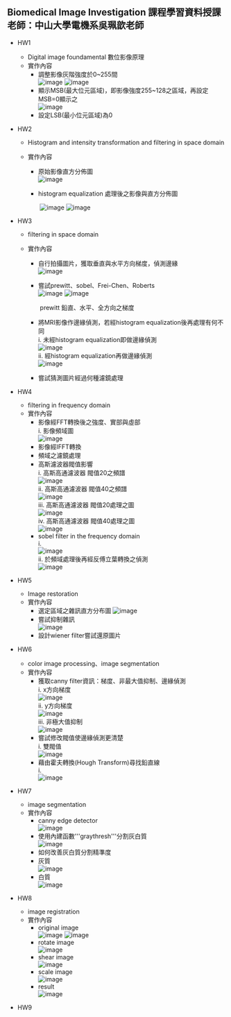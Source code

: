 Biomedical Image Investigation 課程學習資料授課老師：中山大學電機系吳珮歆老師
---

* HW1

  - Digital image foundamental 數位影像原理
  - 實作內容
    - 調整影像灰階強度於0~255間  
      ![image](https://github.com/autotntfan/BIP/blob/master/HW1/HW1_img/HW1_1.jpg)        ![image](https://github.com/autotntfan/BIP/blob/master/HW1/HW1_img/HW1_2.jpg)
    - 顯示MSB(最大位元區域)，即影像強度255~128之區域，再設定MSB=0顯示之  
      ![image](https://github.com/autotntfan/BIP/blob/master/HW1/HW1_img/HW1_4.jpg)  
    - 設定LSB(最小位元區域)為0

* HW2

  - Histogram and intensity transformation and filtering in space domain

  - 實作內容

    - 原始影像直方分佈圖  
          ![image](https://github.com/autotntfan/BIP/blob/master/HW2/HW2_img/HW2_1.jpg)

    - histogram equalization 處理後之影像與直方分佈圖  

      ​    ![image](https://github.com/autotntfan/BIP/blob/master/HW2/HW2_img/HW2_5.jpg)     ![image](https://github.com/autotntfan/BIP/blob/master/HW2/HW2_img/HW2_6.jpg)      

      

* HW3

  - filtering in space domain

  - 實作內容

    - 自行拍攝圖片，獲取垂直與水平方向梯度，偵測邊緣  
          ![image](https://github.com/autotntfan/BIP/blob/master/HW3/HW3_img/HW3_1.jpg)         

    - 嘗試prewitt、sobel、Frei-Chen、Roberts  
          ![image](https://github.com/autotntfan/BIP/blob/master/HW3/HW3_img/HW3_2.jpg)     ![image](https://github.com/autotntfan/BIP/blob/master/HW3/HW3_img/HW3_3.jpg)  

      ​																							prewitt 鉛直、水平、全方向之梯度  

    - 將MRI影像作邊緣偵測，若經histogram equalization後再處理有何不同  
      i. 未經histogram equalization即做邊緣偵測  
         ![image](https://github.com/autotntfan/BIP/blob/master/HW3/HW3_img/HW3_10.jpg)  
      ii. 經histogram equalization再做邊緣偵測  
         ![image](https://github.com/autotntfan/BIP/blob/master/HW3/HW3_img/HW3_13.jpg)  

    - 嘗試猜測圖片經過何種濾鏡處理

* HW4

  - filtering in frequency domain 
  - 實作內容
    - 影像經FFT轉換後之強度、實部與虛部  
      i. 影像頻域圖  
        ![image](https://github.com/autotntfan/BIP/blob/master/HW4/HW4_img/HW4_3.jpg)  
    - 影像經IFFT轉換  
    - 頻域之濾鏡處理  
    - 高斯濾波器閥值影響  
      i. 高斯高通濾波器 閥值20之頻譜  
         ![image](https://github.com/autotntfan/BIP/blob/master/HW4/HW4_img/HW4_11.jpg)  
      ii. 高斯高通濾波器 閥值40之頻譜  
         ![image](https://github.com/autotntfan/BIP/blob/master/HW4/HW4_img/HW4_12.jpg)  
      iii. 高斯高通濾波器 閥值20處理之圖  
         ![image](https://github.com/autotntfan/BIP/blob/master/HW4/HW4_img/HW4_13.jpg)  
      iv. 高斯高通濾波器 閥值40處理之圖  
         ![image](https://github.com/autotntfan/BIP/blob/master/HW4/HW4_img/HW4_14.jpg)  
    - sobel filter in the frequency domain  
      i.  
         ![image](https://github.com/autotntfan/BIP/blob/master/HW4/HW4_img/HW4_15.jpg)  
      ii. 於頻域處理後再經反傅立葉轉換之偵測  
         ![image](https://github.com/autotntfan/BIP/blob/master/HW4/HW4_img/HW4_16.jpg)  

* HW5

  - Image restoration
  - 實作內容
    - 選定區域之雜訊直方分布圖 
          ![image](https://github.com/autotntfan/BIP/blob/master/HW5/HW5_img/1.jpg)  
    - 嘗試抑制雜訊  
          ![image](https://github.com/autotntfan/BIP/blob/master/HW5/HW5_img/3.jpg)  
    - 設計wiener filter嘗試還原圖片

* HW6

  - color image processing、image segmentation
  - 實作內容
    - 獲取canny filter資訊：梯度、非最大值抑制、邊緣偵測  
      i. x方向梯度  
         ![image](https://github.com/autotntfan/BIP/blob/master/HW6/HW6_img/2.png)  
      ii. y方向梯度  
         ![image](https://github.com/autotntfan/BIP/blob/master/HW6/HW6_img/3.png)  
      iii. 非極大值抑制  
         ![image](https://github.com/autotntfan/BIP/blob/master/HW6/HW6_img/5.png)
    - 嘗試修改閥值使邊緣偵測更清楚  
      i. 雙閥值  
         ![image](https://github.com/autotntfan/BIP/blob/master/HW6/HW6_img/7.png)  
    - 藉由霍夫轉換(Hough Transform)尋找鉛直線  
      i.  
         ![image](https://github.com/autotntfan/BIP/blob/master/HW6/HW6_img/6.png)

* HW7

  - image segmentation
  - 實作內容
    - canny edge detector  
          ![image](https://github.com/autotntfan/BIP/blob/master/HW7/HW7_img/1.png)  
    - 使用內建函數'''graythresh'''分割灰白質  
          ![image](https://github.com/autotntfan/BIP/blob/master/HW7/HW7_img/2.png)  
    - 如何改善灰白質分割精準度  
    - 灰質  
          ![image](https://github.com/autotntfan/BIP/blob/master/HW7/HW7_img/3.png)    
    - 白質  
          ![image](https://github.com/autotntfan/BIP/blob/master/HW7/HW7_img/4.png)

* HW8  

  - image registration  
  - 實作內容  
    - original image  
      ![image](https://github.com/autotntfan/BIP/blob/master/HW8/image/selected.png) ![image](https://github.com/autotntfan/BIP/blob/master/HW8/image/selected1.png)  
    - rotate image  
      ![image](https://github.com/autotntfan/BIP/blob/master/HW8/image/rotate_withnear.png)  
    - shear image  
      ![image](https://github.com/autotntfan/BIP/blob/master/HW8/image/shearing.png)  
    - scale image  
      ![image](https://github.com/autotntfan/BIP/blob/master/HW8/image/scaling.png)  
    - result  
      ![image](https://github.com/autotntfan/BIP/blob/master/HW8/image/final.png)  

* HW9
